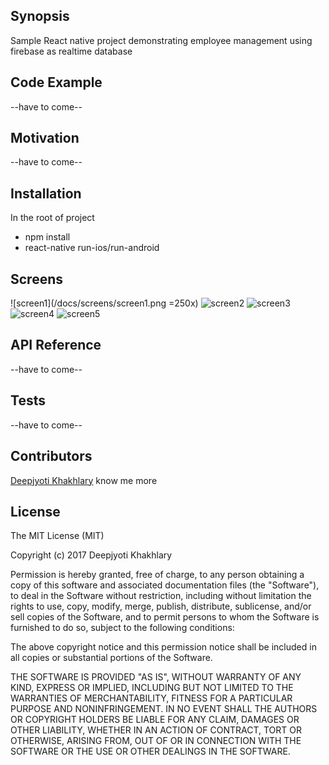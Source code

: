 ## Synopsis

Sample React native project demonstrating employee management using firebase as realtime database


## Code Example
--have to come--

## Motivation
--have to come--


## Installation
In the root of project
- npm install
- react-native run-ios/run-android

## Screens
![screen1](/docs/screens/screen1.png =250x)
![screen2](/docs/screens/screen2.png)
![screen3](/docs/screens/screen3.png)
![screen4](/docs/screens/screen4.png)
![screen5](/docs/screens/screen5.png)

## API Reference
--have to come--

## Tests
--have to come--

## Contributors

[Deepjyoti Khakhlary](https://www.linkedin.com/in/deepjyotikhakhlary/) know me more

## License

The MIT License (MIT)

Copyright (c) 2017 Deepjyoti Khakhlary

Permission is hereby granted, free of charge, to any person obtaining a copy of
this software and associated documentation files (the "Software"), to deal in
the Software without restriction, including without limitation the rights to
use, copy, modify, merge, publish, distribute, sublicense, and/or sell copies of
the Software, and to permit persons to whom the Software is furnished to do so,
subject to the following conditions:

The above copyright notice and this permission notice shall be included in all
copies or substantial portions of the Software.

THE SOFTWARE IS PROVIDED "AS IS", WITHOUT WARRANTY OF ANY KIND, EXPRESS OR
IMPLIED, INCLUDING BUT NOT LIMITED TO THE WARRANTIES OF MERCHANTABILITY, FITNESS
FOR A PARTICULAR PURPOSE AND NONINFRINGEMENT. IN NO EVENT SHALL THE AUTHORS OR
COPYRIGHT HOLDERS BE LIABLE FOR ANY CLAIM, DAMAGES OR OTHER LIABILITY, WHETHER
IN AN ACTION OF CONTRACT, TORT OR OTHERWISE, ARISING FROM, OUT OF OR IN
CONNECTION WITH THE SOFTWARE OR THE USE OR OTHER DEALINGS IN THE SOFTWARE.
